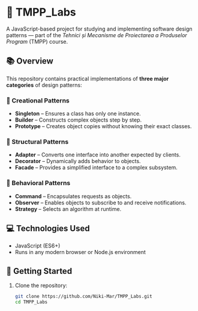 # 🧪 TMPP_Labs

A JavaScript-based project for studying and implementing software design patterns — part of the *Tehnici și Mecanisme de Proiectarea a Produselor Program* (TMPP) course.

## 📚 Overview

This repository contains practical implementations of **three major categories** of design patterns:

### 🔨 Creational Patterns
- **Singleton** – Ensures a class has only one instance.
- **Builder** – Constructs complex objects step by step.
- **Prototype** – Creates object copies without knowing their exact classes.

### 🧩 Structural Patterns
- **Adapter** – Converts one interface into another expected by clients.
- **Decorator** – Dynamically adds behavior to objects.
- **Facade** – Provides a simplified interface to a complex subsystem.

### 🧠 Behavioral Patterns
- **Command** – Encapsulates requests as objects.
- **Observer** – Enables objects to subscribe to and receive notifications.
- **Strategy** – Selects an algorithm at runtime.

## 💻 Technologies Used

- JavaScript (ES6+)
- Runs in any modern browser or Node.js environment

## 🚀 Getting Started

1. Clone the repository:
   ```bash
   git clone https://github.com/Niki-Mar/TMPP_Labs.git
   cd TMPP_Labs
